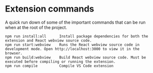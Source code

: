 # Extension commands

A quick run down of some of the important commands that can be run when at the root of the project.

```
npm run install:all      Install package dependencies for both the extension and React webview source code.
npm run start:webview    Runs the React webview source code in development mode. Open http://localhost:3000 to view it in the browser.
npm run build:webview    Build React webview source code. Must be executed before compiling or running the extension.
npm run compile          Compile VS Code extension
```

